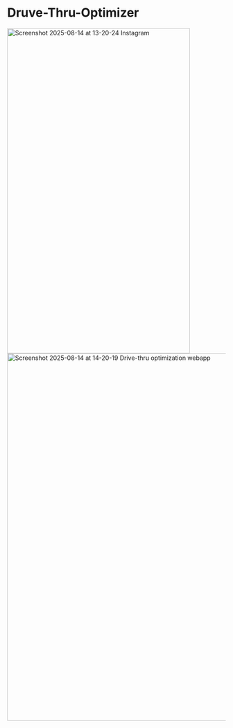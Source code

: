 # Druve-Thru-Optimizer

<img width="421" height="750" alt="Screenshot 2025-08-14 at 13-20-24 Instagram" src="https://github.com/user-attachments/assets/a52fd218-d821-4dc7-a87b-317c2d177cd8" />

<img width="1317" height="848" alt="Screenshot 2025-08-14 at 14-20-19 Drive-thru optimization webapp" src="https://github.com/user-attachments/assets/1a983021-e466-46e9-8c31-936efeb8d64b" />
